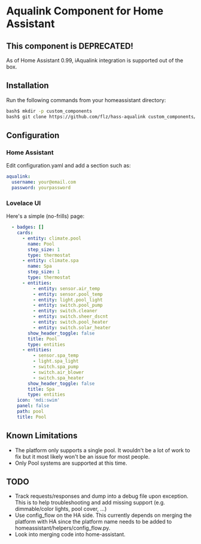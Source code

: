 # Aqualink Component for Home Assistant

## This component is DEPRECATED!

As of Home Assistant 0.99, iAqualink integration is supported out of the box.

## Installation

Run the following commands from your homeassistant directory:

```bash
bash$ mkdir -p custom_components
bash$ git clone https://github.com/flz/hass-aqualink custom_components/aqualink
```

## Configuration

### Home Assistant

Edit configuration.yaml and add a section such as:

```yaml
aqualink:
  username: your@email.com
  password: yourpassword
```

### Lovelace UI

Here's a simple (no-frills) page:

```yaml
  - badges: []
    cards:
      - entity: climate.pool
        name: Pool
        step_size: 1
        type: thermostat
      - entity: climate.spa
        name: Spa
        step_size: 1
        type: thermostat
      - entities:
          - entity: sensor.air_temp
          - entity: sensor.pool_temp
          - entity: light.pool_light
          - entity: switch.pool_pump
          - entity: switch.cleaner
          - entity: switch.sheer_dscnt
          - entity: switch.pool_heater
          - entity: switch.solar_heater
        show_header_toggle: false
        title: Pool
        type: entities
      - entities:
          - sensor.spa_temp
          - light.spa_light
          - switch.spa_pump
          - switch.air_blower
          - switch.spa_heater
        show_header_toggle: false
        title: Spa
        type: entities
    icon: 'mdi:swim'
    panel: false
    path: pool
    title: Pool
  ```

## Known Limitations

- The platform only supports a single pool. It wouldn't be a lot of work to fix but it most likely won't be an issue for most people.
- Only Pool systems are supported at this time.

## TODO

* Track requests/responses and dump into a debug file upon exception. This is to help troubleshooting and add missing support (e.g. dimmable/color lights, pool cover, ...)
* Use config_flow on the HA side. This currently depends on merging the platform with HA since the platform name needs to be added to homeassistant/helpers/config_flow.py.
* Look into merging code into home-assistant.
